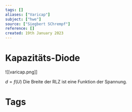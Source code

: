 ```yaml
---
tags: []
aliases: ["Varicap"]
subject: ["hwe"]
source: ["Siegbert SChrempf"]
reference: []
created: 19th January 2023
---
```


# Kapazitäts-Diode
![[varicap.png]]

$d = f(U)$
Die Breite der RLZ ist eine Funktion der Spannung.

# Tags